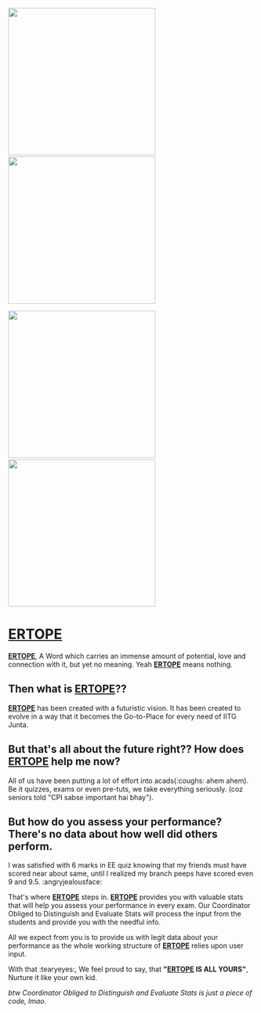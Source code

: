 

<img width="300px" src="https://user-images.githubusercontent.com/37345795/149749396-fdde2285-a2cf-498e-b8ec-3baa92136df2.png" />⠀⠀⠀<img width="300px" src="https://user-images.githubusercontent.com/37345795/149749418-32dbc04e-546e-4413-a9e9-86b38cd1c28b.png" />

<img width="300px" src="https://user-images.githubusercontent.com/37345795/149749439-a1b0bd9b-b4d3-4fcb-a892-8147a81b531e.png" />⠀⠀⠀<img width="300px" src="https://user-images.githubusercontent.com/37345795/149749459-699f2169-ae10-4bec-8bfe-2da55f0511b1.png" />

# [ERTOPE](https://letsintegreat.github.io/ertope/)

**[ERTOPE](https://letsintegreat.github.io/ertope/)**, A Word which carries an immense amount of potential, love and connection with it, but yet no meaning. Yeah **[ERTOPE](https://letsintegreat.github.io/ertope/)** means nothing.

## Then what is [ERTOPE](https://letsintegreat.github.io/ertope/)??

**[ERTOPE](https://letsintegreat.github.io/ertope/)** has been created with a futuristic vision. It has been created to evolve in a way that it becomes the Go-to-Place for every need of IITG Junta.

## But that's all about the future right?? How does [ERTOPE](https://letsintegreat.github.io/ertope/) help me now?

All of us have been putting a lot of effort into acads(:coughs: ahem ahem). Be it quizzes, exams or even pre-tuts, we take everything seriously. (coz seniors told "CPI sabse important hai bhay").

## But how do you assess your performance? There's no data about how well did others perform.

I was satisfied with 6 marks in EE quiz knowing that my friends must have scored near about same, until I realized my branch peeps have scored even 9 and 9.5. :angryjealousface:
              
That's where **[ERTOPE](https://letsintegreat.github.io/ertope/)** steps in.
**[ERTOPE](https://letsintegreat.github.io/ertope/)** provides you with valuable stats that will help you assess your performance in every exam.
Our Coordinator Obliged to Distinguish and Evaluate Stats will process the input from the students and provide you with the needful info.

All we expect from you is to provide us with legit data about your performance as the whole working structure of **[ERTOPE](https://letsintegreat.github.io/ertope/)** relies upon user input.
              
With that :tearyeyes:, We feel proud to say, that **"[ERTOPE](https://letsintegreat.github.io/ertope/) IS ALL YOURS"**, Nurture it like your own kid.


*btw Coordinator Obliged to Distinguish and Evaluate Stats is just a piece of code, lmao.*
